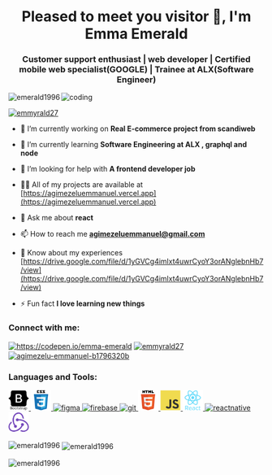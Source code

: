 <h1 align="center">Pleased to meet you visitor 👋, I'm Emma Emerald</h1>
<h3 align="center">Customer support enthusiast | web developer | Certified mobile web specialist(GOOGLE) | Trainee at ALX(Software Engineer)</h3>
<img align="right" alt="coding" width="400" src="https://encrypted-tbn0.gstatic.com/images?q=tbn:ANd9GcTNUvPwcjrYNWQG10Chtdy23kd9_dJTmL_M9w&usqp=CAU"/>

<p align="left"> <img src="https://komarev.com/ghpvc/?username=emerald1996&label=Profile%20views&color=0e75b6&style=flat" alt="emerald1996" /> </p>

<p align="left"> <a href="https://twitter.com/emmyrald27" target="blank"><img src="https://img.shields.io/twitter/follow/emmyrald27?logo=twitter&style=for-the-badge" alt="emmyrald27" /></a> </p>

- 🔭 I’m currently working on **Real E-commerce project from scandiweb**

- 🌱 I’m currently learning **Software Engineering at ALX , graphql and node**

- 🤝 I’m looking for help with **A frontend developer job**

- 👨‍💻 All of my projects are available at [https://agimezeluemmanuel.vercel.app](https://agimezeluemmanuel.vercel.app)

- 💬 Ask me about **react**

- 📫 How to reach me **agimezeluemmanuel@gmail.com**

- 📄 Know about my experiences [https://drive.google.com/file/d/1yGVCg4imlxt4uwrCyoY3orANglebnHb7/view](https://drive.google.com/file/d/1yGVCg4imlxt4uwrCyoY3orANglebnHb7/view)

- ⚡ Fun fact **I love learning new things**

<h3 align="left">Connect with me:</h3>
<p align="left">
<a href="https://codepen.io/https://codepen.io/emma-emerald" target="blank"><img align="center" src="https://raw.githubusercontent.com/rahuldkjain/github-profile-readme-generator/master/src/images/icons/Social/codepen.svg" alt="https://codepen.io/emma-emerald" height="30" width="40" /></a>
<a href="https://twitter.com/emmyrald27" target="blank"><img align="center" src="https://raw.githubusercontent.com/rahuldkjain/github-profile-readme-generator/master/src/images/icons/Social/twitter.svg" alt="emmyrald27" height="30" width="40" /></a>
<a href="https://linkedin.com/in/agimezelu-emmanuel-b1796320b" target="blank"><img align="center" src="https://raw.githubusercontent.com/rahuldkjain/github-profile-readme-generator/master/src/images/icons/Social/linked-in-alt.svg" alt="agimezelu-emmanuel-b1796320b" height="30" width="40" /></a>
</p>

<h3 align="left">Languages and Tools:</h3>
<p align="left"> <a href="https://getbootstrap.com" target="_blank" rel="noreferrer"> <img src="https://raw.githubusercontent.com/devicons/devicon/master/icons/bootstrap/bootstrap-plain-wordmark.svg" alt="bootstrap" width="40" height="40"/> </a> <a href="https://www.w3schools.com/css/" target="_blank" rel="noreferrer"> <img src="https://raw.githubusercontent.com/devicons/devicon/master/icons/css3/css3-original-wordmark.svg" alt="css3" width="40" height="40"/> </a> <a href="https://www.figma.com/" target="_blank" rel="noreferrer"> <img src="https://www.vectorlogo.zone/logos/figma/figma-icon.svg" alt="figma" width="40" height="40"/> </a> <a href="https://firebase.google.com/" target="_blank" rel="noreferrer"> <img src="https://www.vectorlogo.zone/logos/firebase/firebase-icon.svg" alt="firebase" width="40" height="40"/> </a> <a href="https://git-scm.com/" target="_blank" rel="noreferrer"> <img src="https://www.vectorlogo.zone/logos/git-scm/git-scm-icon.svg" alt="git" width="40" height="40"/> </a> <a href="https://www.w3.org/html/" target="_blank" rel="noreferrer"> <img src="https://raw.githubusercontent.com/devicons/devicon/master/icons/html5/html5-original-wordmark.svg" alt="html5" width="40" height="40"/> </a> <a href="https://developer.mozilla.org/en-US/docs/Web/JavaScript" target="_blank" rel="noreferrer"> <img src="https://raw.githubusercontent.com/devicons/devicon/master/icons/javascript/javascript-original.svg" alt="javascript" width="40" height="40"/> </a> <a href="https://www.mongodb.com/" target="_blank" rel="noreferrer">  <a href="https://reactjs.org/" target="_blank" rel="noreferrer"> <img src="https://raw.githubusercontent.com/devicons/devicon/master/icons/react/react-original-wordmark.svg" alt="react" width="40" height="40"/> </a> <a href="https://reactnative.dev/" target="_blank" rel="noreferrer"> <img src="https://reactnative.dev/img/header_logo.svg" alt="reactnative" width="40" height="40"/> </a> <a href="https://redux.js.org" target="_blank" rel="noreferrer"> <img src="https://raw.githubusercontent.com/devicons/devicon/master/icons/redux/redux-original.svg" alt="redux" width="40" height="40"/> </a> </p>

<p><img align="left" src="https://github-readme-stats.vercel.app/api/top-langs?username=emerald1996&show_icons=true&locale=en&layout=compact" alt="emerald1996" /></p>

<p>&nbsp;<img align="center" src="https://github-readme-stats.vercel.app/api?username=emerald1996&show_icons=true&locale=en" alt="emerald1996" /></p>

<p><img align="center" src="https://github-readme-streak-stats.herokuapp.com/?user=emerald1996&" alt="emerald1996" /></p>
